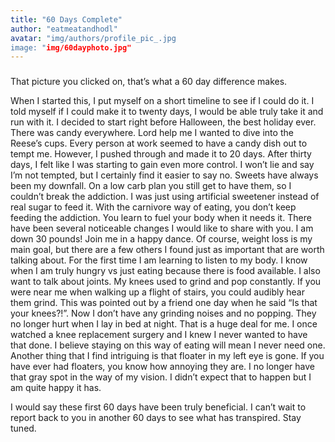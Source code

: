 ```yaml
---
title: "60 Days Complete"
author: "eatmeatandhodl"
avatar: "img/authors/profile_pic_.jpg
image: "img/60dayphoto.jpg"
---
```


###

That picture you clicked on, that’s what a 60 day difference makes. 

When I started this, I put myself on a short timeline to see if I could do it. I told myself if I could make it to twenty days, I would be able truly take it and run with it. I decided to start right before Halloween, the best holiday ever. There was candy everywhere. Lord help me I wanted to dive into the Reese’s cups. Every person at work seemed to have a candy dish out to tempt me. However, I pushed through and made it to 20 days. After thirty days, I felt like I was starting to gain even more control. I won’t lie and say I’m not tempted, but I certainly find it easier to say no. Sweets have always been my downfall. On a low carb plan you still get to have them, so I couldn’t break the addiction. I was just using artificial sweetener instead of real sugar to feed it. With the carnivore way of eating, you don’t keep feeding the addiction. You learn to fuel your body when it needs it. 
There have been several noticeable changes I would like to share with you. I am down 30 pounds! Join me in a happy dance.  Of course, weight loss is my main goal, but there are a few others I found just as important that are worth talking about. For the first time I am learning to listen to my body. I know when I am truly hungry vs just eating because there is food available.  I also want to talk about joints. My knees used to grind and pop constantly. If you were near me when walking up a flight of stairs, you could audibly hear them grind. This was pointed out by a friend one day when he said “Is that your knees?!”. Now I don’t have any grinding noises and no popping. They no longer hurt when I lay in bed at night. That is a huge deal for me. I once watched a knee replacement surgery and I knew I never wanted to have that done. I believe staying on this way of eating will mean I never need one. Another thing that I find intriguing is that floater in my left eye is gone. If you have ever had floaters, you know how annoying they are. I no longer have that gray spot in the way of my vision. I didn’t expect that to happen but I am quite happy it has. 

I would say these first 60 days have been truly beneficial. I can’t wait to report back to you in another 60 days to see what has transpired. Stay tuned.
